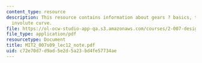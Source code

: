 ```yaml
---
content_type: resource
description: This resource contains information about gears ? basics, terminology,
  involute curve.
file: https://ol-ocw-studio-app-qa.s3.amazonaws.com/courses/2-007-design-and-manufacturing-i-spring-2009/c72e70d7d9ad5e2d5a23bd4fe57734ae_MIT2_007s09_lec12_note.pdf
file_type: application/pdf
resourcetype: Document
title: MIT2_007s09_lec12_note.pdf
uid: c72e70d7-d9ad-5e2d-5a23-bd4fe57734ae
---
```


